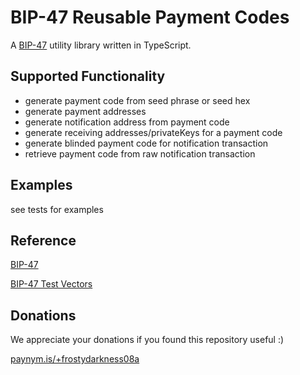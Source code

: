 # BIP-47 Reusable Payment Codes

A [BIP-47](https://github.com/bitcoin/bips/blob/master/bip-0047.mediawiki) utility library written in TypeScript.

## Supported Functionality
- generate payment code from seed phrase or seed hex
- generate payment addresses
- generate notification address from payment code
- generate receiving addresses/privateKeys for a payment code
- generate blinded payment code for notification transaction
- retrieve payment code from raw notification transaction

## Examples
see tests for examples

## Reference
[BIP-47](https://github.com/bitcoin/bips/blob/master/bip-0047.mediawiki)

[BIP-47 Test Vectors](https://gist.github.com/SamouraiDev/6aad669604c5930864bd)

## Donations
We appreciate your donations if you found this repository useful :)

[paynym.is/+frostydarkness08a](https://paynym.is/+frostydarkness08a)
